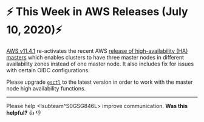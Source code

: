 # :zap: This Week in AWS Releases (July 10, 2020):zap:

[AWS v11.4.1](https://github.com/giantswarm/releases/tree/master/aws/v11.4.1) re-activates the recent AWS [release of high-availability (HA) masters](https://github.com/giantswarm/releases/tree/master/aws/v11.4.0) which enables clusters to have three master nodes in different availability zones instead of one master node. It also includes fix for issues with certain OIDC configurations.

Please upgrade [`gsctl`](https://docs.giantswarm.io/reference/gsctl/#install) to the latest
version in order to work with the master node high availability functions.

---

Please help <!subteam^S0GSG846L> improve communication. **Was this helpful?** :thumbsup: :thumbsdown:
